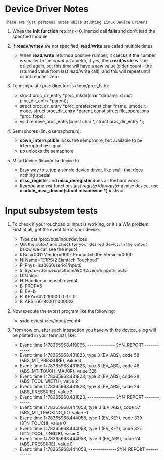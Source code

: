 Device Driver Notes
===================
`These are just personal notes while studying Linux Device Drivers`

1. When the **init function** returns < 0, insmod call **fails** and don't load the specified module
2. If **readv**/**writev** are not specified, **read**/**write** are called multiple times
   - When **read**/**write** returns a positive number, it checks if the number is smaller to the *count* parameter, if yes, then **read**/**write** will be called again, but this time will have a new value (older count - the returned value from last read/write call), and this will repeat until count reaches zero
3. To manipulate *proc* directories (linux/proc_fs.h):
   - struct proc_dir_entry *proc_mkdir(char *dirname, struct proc_dir_entry *parent);
   - struct proc_dir_entry *proc_create(const char *name, umode_t mode, struct proc_dir_entry *parent,
                                          const struct file_operations *proc_fops);
   - void remove_proc_entry(const char *, struct proc_dir_entry *);
   
4. Semaphores (linux/semaphore.h):
   - **down_interruptible** locks the sempahore, but available to be interrupted by signal
   - **up** unlocks the semaphore

5. Misc Device (linux/miscdevice.h)
   - Easy way to setup a simple device driver, like scull, that does nothing special
   - **misc_register** and **misc_deregister** does all the hard work.
   - If *probe* and *exit* functions just *register*/*deregister* a misc device, use **module_misc_device(struct miscdevice \*)**
   instead

Input subsystem tests
=====================

1. To check if your touchpad or input is working, or it's a WM problem. First of all, get the event file of your device:
   - Type cat /proc/bus/input/devices
   - Get the output and check for your desired device. In the output below we can see the input4
   - I: Bus=0011 Vendor=0002 Product=000e Version=0000
   - N: Name="ETPS/2 Elantech Touchpad"
   - P: Phys=isa0060/serio1/input0
   - S: Sysfs=/devices/platform/i8042/serio1/input/input5
   - U: Uniq=
   - H: Handlers=mouse0 event4
   - B: PROP=5
   - B: EV=b
   - B: KEY=e420 10000 0 0 0 0
   - B: ABS=661800011000003

2. Now execute the evtest program like the following:
   - sudo evtest /dev/input/event4

3. From now on, after each interaction you have with the device, a log will be printed in your terminal, like:
   - Event: time 1478365968.419065, -------------- SYN_REPORT ------------
   - Event: time 1478365968.431823, type 3 (EV_ABS), code 58 (ABS_MT_PRESSURE), value 3
   - Event: time 1478365968.431823, type 3 (EV_ABS), code 48 (ABS_MT_TOUCH_MAJOR), value 326
   - Event: time 1478365968.431823, type 3 (EV_ABS), code 28 (ABS_TOOL_WIDTH), value 2
   - Event: time 1478365968.431823, type 3 (EV_ABS), code 24 (ABS_PRESSURE), value 3
   - Event: time 1478365968.431823, -------------- SYN_REPORT ------------
   - Event: time 1478365968.444058, type 3 (EV_ABS), code 57 (ABS_MT_TRACKING_ID), value -1
   - Event: time 1478365968.444058, type 1 (EV_KEY), code 330 (BTN_TOUCH), value 0
   - Event: time 1478365968.444058, type 1 (EV_KEY), code 325 (BTN_TOOL_FINGER), value 0
   - Event: time 1478365968.444058, type 3 (EV_ABS), code 24 (ABS_PRESSURE), value 0
   - Event: time 1478365968.444058, -------------- SYN_REPORT ------------
